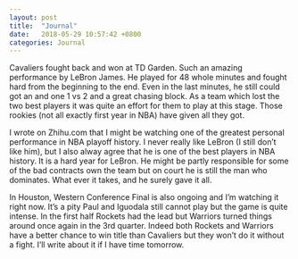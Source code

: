 ```yaml
---
layout: post
title:  "Journal"
date:   2018-05-29 10:57:42 +0800
categories: Journal
---
```


Cavaliers fought back and won at TD Garden. Such an amazing performance by LeBron James. He played for 48 whole minutes and fought hard from the beginning to the end. Even in the last minutes, he still could got an and one 1 vs 2 and a great chasing block. As a team which lost the two best players it was quite an effort for them to play at this stage. Those rookies (not all exactly first year in NBA) have given all they got.

I wrote on Zhihu.com that I might be watching one of the greatest personal performance in NBA playoff history. I never really like LeBron (I still don’t like him), but I also alway agree that he is one of the best players in NBA history. It is a hard year for LeBron. He might be partly responsible for some of the bad contracts own the team but on court he is still the man  who dominates. What ever it takes, and he surely gave it all.

In Houston, Western Conference Final is also ongoing and I’m watching it right now. It’s a pity Paul and Iguodala still cannot play but the game is quite intense. In the first half Rockets had the lead but Warriors turned things around once again in the 3rd quarter. Indeed both Rockets and Warriors have a better chance to win title than Cavaliers but they won’t do it without a fight. I’ll write about it if I have time tomorrow.